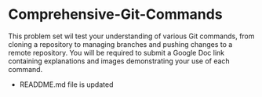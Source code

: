 # Comprehensive-Git-Commands
This problem set wil test your understanding of various Git commands, from cloning a repository to managing branches and pushing changes to a remote repository. You will be required to submit a Google Doc link containing explanations and images demonstrating your use of each command.


- READDME.md file is updated
